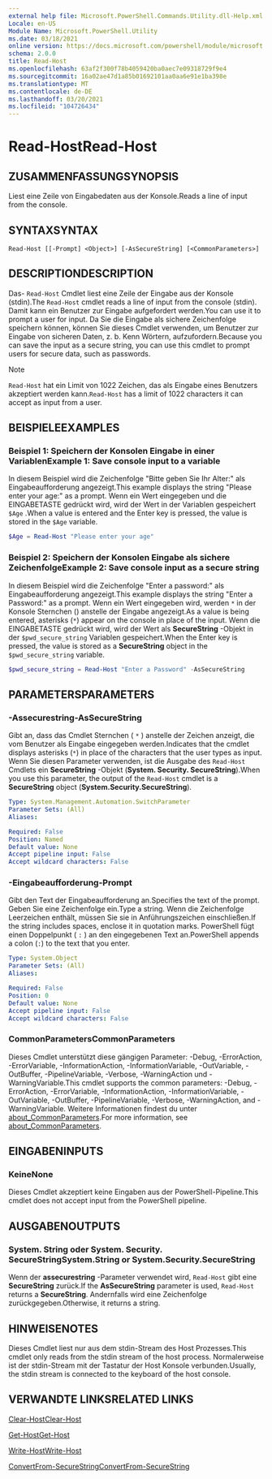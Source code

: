 ```yaml
---
external help file: Microsoft.PowerShell.Commands.Utility.dll-Help.xml
Locale: en-US
Module Name: Microsoft.PowerShell.Utility
ms.date: 03/18/2021
online version: https://docs.microsoft.com/powershell/module/microsoft.powershell.utility/read-host?view=powershell-7&WT.mc_id=ps-gethelp
schema: 2.0.0
title: Read-Host
ms.openlocfilehash: 63af2f300f78b4059420ba0aec7e09318729f9e4
ms.sourcegitcommit: 16a02ae47d1a85b01692101aa0aa6e91e1ba398e
ms.translationtype: MT
ms.contentlocale: de-DE
ms.lasthandoff: 03/20/2021
ms.locfileid: "104726434"
---
```

# <span data-ttu-id="43b88-102">Read-Host</span><span class="sxs-lookup"><span data-stu-id="43b88-102">Read-Host</span></span>

## <span data-ttu-id="43b88-103">ZUSAMMENFASSUNG</span><span class="sxs-lookup"><span data-stu-id="43b88-103">SYNOPSIS</span></span>
<span data-ttu-id="43b88-104">Liest eine Zeile von Eingabedaten aus der Konsole.</span><span class="sxs-lookup"><span data-stu-id="43b88-104">Reads a line of input from the console.</span></span>

## <span data-ttu-id="43b88-105">SYNTAX</span><span class="sxs-lookup"><span data-stu-id="43b88-105">SYNTAX</span></span>

```
Read-Host [[-Prompt] <Object>] [-AsSecureString] [<CommonParameters>]
```

## <span data-ttu-id="43b88-106">DESCRIPTION</span><span class="sxs-lookup"><span data-stu-id="43b88-106">DESCRIPTION</span></span>

<span data-ttu-id="43b88-107">Das- `Read-Host` Cmdlet liest eine Zeile der Eingabe aus der Konsole (stdin).</span><span class="sxs-lookup"><span data-stu-id="43b88-107">The `Read-Host` cmdlet reads a line of input from the console (stdin).</span></span> <span data-ttu-id="43b88-108">Damit kann ein Benutzer zur Eingabe aufgefordert werden.</span><span class="sxs-lookup"><span data-stu-id="43b88-108">You can use it to prompt a user for input.</span></span> <span data-ttu-id="43b88-109">Da Sie die Eingabe als sichere Zeichenfolge speichern können, können Sie dieses Cmdlet verwenden, um Benutzer zur Eingabe von sicheren Daten, z. b. Kenn Wörtern, aufzufordern.</span><span class="sxs-lookup"><span data-stu-id="43b88-109">Because you can save the input as a secure string, you can use this cmdlet to prompt users for secure data, such as passwords.</span></span>

> [!NOTE]
> <span data-ttu-id="43b88-110">`Read-Host` hat ein Limit von 1022 Zeichen, das als Eingabe eines Benutzers akzeptiert werden kann.</span><span class="sxs-lookup"><span data-stu-id="43b88-110">`Read-Host` has a limit of 1022 characters it can accept as input from a user.</span></span>

## <span data-ttu-id="43b88-111">BEISPIELE</span><span class="sxs-lookup"><span data-stu-id="43b88-111">EXAMPLES</span></span>

### <span data-ttu-id="43b88-112">Beispiel 1: Speichern der Konsolen Eingabe in einer Variablen</span><span class="sxs-lookup"><span data-stu-id="43b88-112">Example 1: Save console input to a variable</span></span>

<span data-ttu-id="43b88-113">In diesem Beispiel wird die Zeichenfolge "Bitte geben Sie Ihr Alter:" als Eingabeaufforderung angezeigt.</span><span class="sxs-lookup"><span data-stu-id="43b88-113">This example displays the string "Please enter your age:" as a prompt.</span></span> <span data-ttu-id="43b88-114">Wenn ein Wert eingegeben und die EINGABETASTE gedrückt wird, wird der Wert in der Variablen gespeichert `$Age` .</span><span class="sxs-lookup"><span data-stu-id="43b88-114">When a value is entered and the Enter key is pressed, the value is stored in the `$Age` variable.</span></span>

```powershell
$Age = Read-Host "Please enter your age"
```

### <span data-ttu-id="43b88-115">Beispiel 2: Speichern der Konsolen Eingabe als sichere Zeichenfolge</span><span class="sxs-lookup"><span data-stu-id="43b88-115">Example 2: Save console input as a secure string</span></span>

<span data-ttu-id="43b88-116">In diesem Beispiel wird die Zeichenfolge "Enter a password:" als Eingabeaufforderung angezeigt.</span><span class="sxs-lookup"><span data-stu-id="43b88-116">This example displays the string "Enter a Password:" as a prompt.</span></span> <span data-ttu-id="43b88-117">Wenn ein Wert eingegeben wird, werden `*` in der Konsole Sternchen () anstelle der Eingabe angezeigt.</span><span class="sxs-lookup"><span data-stu-id="43b88-117">As a value is being entered, asterisks (`*`) appear on the console in place of the input.</span></span> <span data-ttu-id="43b88-118">Wenn die EINGABETASTE gedrückt wird, wird der Wert als **SecureString** -Objekt in der `$pwd_secure_string` Variablen gespeichert.</span><span class="sxs-lookup"><span data-stu-id="43b88-118">When the Enter key is pressed, the value is stored as a **SecureString** object in the `$pwd_secure_string` variable.</span></span>

```powershell
$pwd_secure_string = Read-Host "Enter a Password" -AsSecureString
```

## <span data-ttu-id="43b88-119">PARAMETERS</span><span class="sxs-lookup"><span data-stu-id="43b88-119">PARAMETERS</span></span>

### <span data-ttu-id="43b88-120">-Assecurestring</span><span class="sxs-lookup"><span data-stu-id="43b88-120">-AsSecureString</span></span>

<span data-ttu-id="43b88-121">Gibt an, dass das Cmdlet Sternchen ( `*` ) anstelle der Zeichen anzeigt, die vom Benutzer als Eingabe eingegeben werden.</span><span class="sxs-lookup"><span data-stu-id="43b88-121">Indicates that the cmdlet displays asterisks (`*`) in place of the characters that the user types as input.</span></span> <span data-ttu-id="43b88-122">Wenn Sie diesen Parameter verwenden, ist die Ausgabe des `Read-Host` Cmdlets ein **SecureString** -Objekt (**System. Security. SecureString**).</span><span class="sxs-lookup"><span data-stu-id="43b88-122">When you use this parameter, the output of the `Read-Host` cmdlet is a **SecureString** object (**System.Security.SecureString**).</span></span>

```yaml
Type: System.Management.Automation.SwitchParameter
Parameter Sets: (All)
Aliases:

Required: False
Position: Named
Default value: None
Accept pipeline input: False
Accept wildcard characters: False
```

### <span data-ttu-id="43b88-123">-Eingabeaufforderung</span><span class="sxs-lookup"><span data-stu-id="43b88-123">-Prompt</span></span>

<span data-ttu-id="43b88-124">Gibt den Text der Eingabeaufforderung an.</span><span class="sxs-lookup"><span data-stu-id="43b88-124">Specifies the text of the prompt.</span></span> <span data-ttu-id="43b88-125">Geben Sie eine Zeichenfolge ein.</span><span class="sxs-lookup"><span data-stu-id="43b88-125">Type a string.</span></span> <span data-ttu-id="43b88-126">Wenn die Zeichenfolge Leerzeichen enthält, müssen Sie sie in Anführungszeichen einschließen.</span><span class="sxs-lookup"><span data-stu-id="43b88-126">If the string includes spaces, enclose it in quotation marks.</span></span> <span data-ttu-id="43b88-127">PowerShell fügt einen Doppelpunkt ( `:` ) an den eingegebenen Text an.</span><span class="sxs-lookup"><span data-stu-id="43b88-127">PowerShell appends a colon (`:`) to the text that you enter.</span></span>

```yaml
Type: System.Object
Parameter Sets: (All)
Aliases:

Required: False
Position: 0
Default value: None
Accept pipeline input: False
Accept wildcard characters: False
```

### <span data-ttu-id="43b88-128">CommonParameters</span><span class="sxs-lookup"><span data-stu-id="43b88-128">CommonParameters</span></span>

<span data-ttu-id="43b88-129">Dieses Cmdlet unterstützt diese gängigen Parameter: -Debug, -ErrorAction, -ErrorVariable, -InformationAction, -InformationVariable, -OutVariable, -OutBuffer, -PipelineVariable, -Verbose, -WarningAction und -WarningVariable.</span><span class="sxs-lookup"><span data-stu-id="43b88-129">This cmdlet supports the common parameters: -Debug, -ErrorAction, -ErrorVariable, -InformationAction, -InformationVariable, -OutVariable, -OutBuffer, -PipelineVariable, -Verbose, -WarningAction, and -WarningVariable.</span></span> <span data-ttu-id="43b88-130">Weitere Informationen findest du unter [about_CommonParameters](https://go.microsoft.com/fwlink/?LinkID=113216).</span><span class="sxs-lookup"><span data-stu-id="43b88-130">For more information, see [about_CommonParameters](https://go.microsoft.com/fwlink/?LinkID=113216).</span></span>

## <span data-ttu-id="43b88-131">EINGABEN</span><span class="sxs-lookup"><span data-stu-id="43b88-131">INPUTS</span></span>

### <span data-ttu-id="43b88-132">Keine</span><span class="sxs-lookup"><span data-stu-id="43b88-132">None</span></span>

<span data-ttu-id="43b88-133">Dieses Cmdlet akzeptiert keine Eingaben aus der PowerShell-Pipeline.</span><span class="sxs-lookup"><span data-stu-id="43b88-133">This cmdlet does not accept input from the PowerShell pipeline.</span></span>

## <span data-ttu-id="43b88-134">AUSGABEN</span><span class="sxs-lookup"><span data-stu-id="43b88-134">OUTPUTS</span></span>

### <span data-ttu-id="43b88-135">System. String oder System. Security. SecureString</span><span class="sxs-lookup"><span data-stu-id="43b88-135">System.String or System.Security.SecureString</span></span>

<span data-ttu-id="43b88-136">Wenn der **assecurestring** -Parameter verwendet wird, `Read-Host` gibt eine **SecureString** zurück.</span><span class="sxs-lookup"><span data-stu-id="43b88-136">If the **AsSecureString** parameter is used, `Read-Host` returns a **SecureString**.</span></span> <span data-ttu-id="43b88-137">Andernfalls wird eine Zeichenfolge zurückgegeben.</span><span class="sxs-lookup"><span data-stu-id="43b88-137">Otherwise, it returns a string.</span></span>

## <span data-ttu-id="43b88-138">HINWEISE</span><span class="sxs-lookup"><span data-stu-id="43b88-138">NOTES</span></span>

<span data-ttu-id="43b88-139">Dieses Cmdlet liest nur aus dem stdin-Stream des Host Prozesses.</span><span class="sxs-lookup"><span data-stu-id="43b88-139">This cmdlet only reads from the stdin stream of the host process.</span></span> <span data-ttu-id="43b88-140">Normalerweise ist der stdin-Stream mit der Tastatur der Host Konsole verbunden.</span><span class="sxs-lookup"><span data-stu-id="43b88-140">Usually, the stdin stream is connected to the keyboard of the host console.</span></span>

## <span data-ttu-id="43b88-141">VERWANDTE LINKS</span><span class="sxs-lookup"><span data-stu-id="43b88-141">RELATED LINKS</span></span>

[<span data-ttu-id="43b88-142">Clear-Host</span><span class="sxs-lookup"><span data-stu-id="43b88-142">Clear-Host</span></span>](../microsoft.powershell.core/clear-host.md)

[<span data-ttu-id="43b88-143">Get-Host</span><span class="sxs-lookup"><span data-stu-id="43b88-143">Get-Host</span></span>](Get-Host.md)

[<span data-ttu-id="43b88-144">Write-Host</span><span class="sxs-lookup"><span data-stu-id="43b88-144">Write-Host</span></span>](Write-Host.md)

[<span data-ttu-id="43b88-145">ConvertFrom-SecureString</span><span class="sxs-lookup"><span data-stu-id="43b88-145">ConvertFrom-SecureString</span></span>](../Microsoft.PowerShell.Security/ConvertFrom-SecureString.md)
